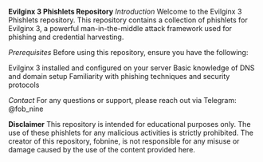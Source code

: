 **Evilginx 3 Phishlets Repository**
_Introduction_
Welcome to the Evilginx 3 Phishlets repository. This repository contains a collection of phishlets for Evilginx 3, a powerful man-in-the-middle attack framework used for phishing and credential harvesting.

_Prerequisites_
Before using this repository, ensure you have the following:

Evilginx 3 installed and configured on your server
Basic knowledge of DNS and domain setup
Familiarity with phishing techniques and security protocols

_Contact_
For any questions or support, please reach out via Telegram: @fob_nine

**Disclaimer**
This repository is intended for educational purposes only. The use of these phishlets for any malicious activities is strictly prohibited. The creator of this repository, fobnine, is not responsible for any misuse or damage caused by the use of the content provided here.
